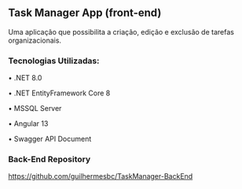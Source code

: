 ## Task Manager App (front-end)

Uma aplicação que possibilita a criação, edição e exclusão de tarefas organizacionais.

### Tecnologias Utilizadas:
• .NET 8.0

• .NET EntityFramework Core 8

• MSSQL Server

• Angular 13

• Swagger API Document

### Back-End Repository
https://github.com/guilhermesbc/TaskManager-BackEnd